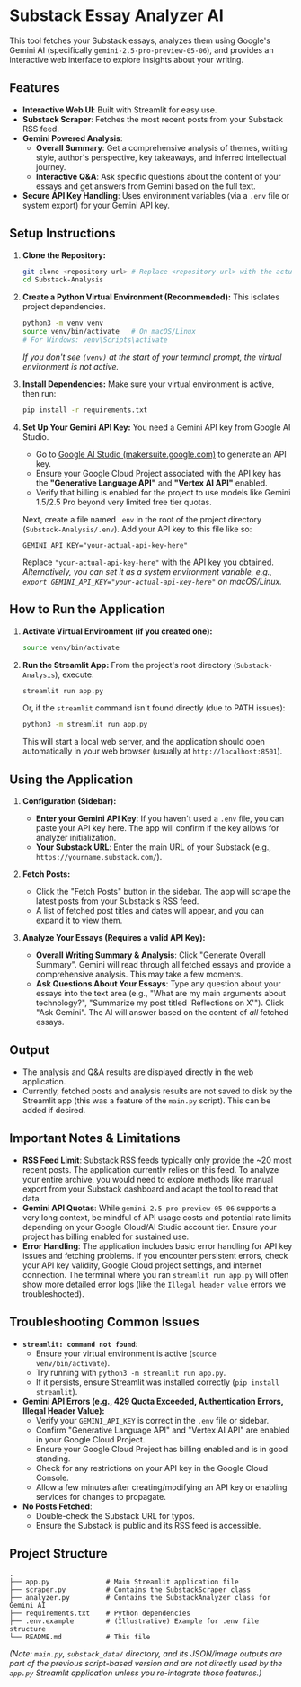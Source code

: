 # Substack Essay Analyzer AI

This tool fetches your Substack essays, analyzes them using Google's Gemini AI (specifically `gemini-2.5-pro-preview-05-06`), and provides an interactive web interface to explore insights about your writing.

## Features

-   **Interactive Web UI**: Built with Streamlit for easy use.
-   **Substack Scraper**: Fetches the most recent posts from your Substack RSS feed.
-   **Gemini Powered Analysis**:
    -   **Overall Summary**: Get a comprehensive analysis of themes, writing style, author's perspective, key takeaways, and inferred intellectual journey.
    -   **Interactive Q&A**: Ask specific questions about the content of your essays and get answers from Gemini based on the full text.
-   **Secure API Key Handling**: Uses environment variables (via a `.env` file or system export) for your Gemini API key.

## Setup Instructions

1.  **Clone the Repository:**
    ```bash
    git clone <repository-url> # Replace <repository-url> with the actual URL
    cd Substack-Analysis
    ```

2.  **Create a Python Virtual Environment (Recommended):**
    This isolates project dependencies.
    ```bash
    python3 -m venv venv
    source venv/bin/activate   # On macOS/Linux
    # For Windows: venv\Scripts\activate
    ```
    *If you don't see `(venv)` at the start of your terminal prompt, the virtual environment is not active.*

3.  **Install Dependencies:**
    Make sure your virtual environment is active, then run:
    ```bash
    pip install -r requirements.txt
    ```

4.  **Set Up Your Gemini API Key:**
    You need a Gemini API key from Google AI Studio.
    *   Go to [Google AI Studio (makersuite.google.com)](https://makersuite.google.com/app/apikey) to generate an API key.
    *   Ensure your Google Cloud Project associated with the API key has the **"Generative Language API"** and **"Vertex AI API"** enabled.
    *   Verify that billing is enabled for the project to use models like Gemini 1.5/2.5 Pro beyond very limited free tier quotas.

    Next, create a file named `.env` in the root of the project directory (`Substack-Analysis/.env`). Add your API key to this file like so:
    ```env
    GEMINI_API_KEY="your-actual-api-key-here"
    ```
    Replace `"your-actual-api-key-here"` with the API key you obtained.
    *Alternatively, you can set it as a system environment variable, e.g., `export GEMINI_API_KEY="your-actual-api-key-here"` on macOS/Linux.*

## How to Run the Application

1.  **Activate Virtual Environment (if you created one):**
    ```bash
    source venv/bin/activate
    ```

2.  **Run the Streamlit App:**
    From the project's root directory (`Substack-Analysis`), execute:
    ```bash
    streamlit run app.py
    ```
    Or, if the `streamlit` command isn't found directly (due to PATH issues):
    ```bash
    python3 -m streamlit run app.py
    ```
    This will start a local web server, and the application should open automatically in your web browser (usually at `http://localhost:8501`).

## Using the Application

1.  **Configuration (Sidebar):**
    *   **Enter your Gemini API Key**: If you haven't used a `.env` file, you can paste your API key here. The app will confirm if the key allows for analyzer initialization.
    *   **Your Substack URL**: Enter the main URL of your Substack (e.g., `https://yourname.substack.com/`).

2.  **Fetch Posts:**
    *   Click the "Fetch Posts" button in the sidebar. The app will scrape the latest posts from your Substack's RSS feed.
    *   A list of fetched post titles and dates will appear, and you can expand it to view them.

3.  **Analyze Your Essays (Requires a valid API Key):**
    *   **Overall Writing Summary & Analysis**: Click "Generate Overall Summary". Gemini will read through all fetched essays and provide a comprehensive analysis. This may take a few moments.
    *   **Ask Questions About Your Essays**: Type any question about your essays into the text area (e.g., "What are my main arguments about technology?", "Summarize my post titled 'Reflections on X'"). Click "Ask Gemini". The AI will answer based on the content of *all* fetched essays.

## Output

-   The analysis and Q&A results are displayed directly in the web application.
-   Currently, fetched posts and analysis results are not saved to disk by the Streamlit app (this was a feature of the `main.py` script). This can be added if desired.

## Important Notes & Limitations

-   **RSS Feed Limit**: Substack RSS feeds typically only provide the ~20 most recent posts. The application currently relies on this feed. To analyze your entire archive, you would need to explore methods like manual export from your Substack dashboard and adapt the tool to read that data.
-   **Gemini API Quotas**: While `gemini-2.5-pro-preview-05-06` supports a very long context, be mindful of API usage costs and potential rate limits depending on your Google Cloud/AI Studio account tier. Ensure your project has billing enabled for sustained use.
-   **Error Handling**: The application includes basic error handling for API key issues and fetching problems. If you encounter persistent errors, check your API key validity, Google Cloud project settings, and internet connection. The terminal where you ran `streamlit run app.py` will often show more detailed error logs (like the `Illegal header value` errors we troubleshooted).

## Troubleshooting Common Issues

-   **`streamlit: command not found`**:
    *   Ensure your virtual environment is active (`source venv/bin/activate`).
    *   Try running with `python3 -m streamlit run app.py`.
    *   If it persists, ensure Streamlit was installed correctly (`pip install streamlit`).
-   **Gemini API Errors (e.g., 429 Quota Exceeded, Authentication Errors, Illegal Header Value):**
    *   Verify your `GEMINI_API_KEY` is correct in the `.env` file or sidebar.
    *   Confirm "Generative Language API" and "Vertex AI API" are enabled in your Google Cloud Project.
    *   Ensure your Google Cloud Project has billing enabled and is in good standing.
    *   Check for any restrictions on your API key in the Google Cloud Console.
    *   Allow a few minutes after creating/modifying an API key or enabling services for changes to propagate.
-   **No Posts Fetched**:
    *   Double-check the Substack URL for typos.
    *   Ensure the Substack is public and its RSS feed is accessible.

## Project Structure
```
.
├── app.py              # Main Streamlit application file
├── scraper.py          # Contains the SubstackScraper class
├── analyzer.py         # Contains the SubstackAnalyzer class for Gemini AI
├── requirements.txt    # Python dependencies
├── .env.example        # (Illustrative) Example for .env file structure
└── README.md           # This file
```
*(Note: `main.py`, `substack_data/` directory, and its JSON/image outputs are part of the previous script-based version and are not directly used by the `app.py` Streamlit application unless you re-integrate those features.)*

